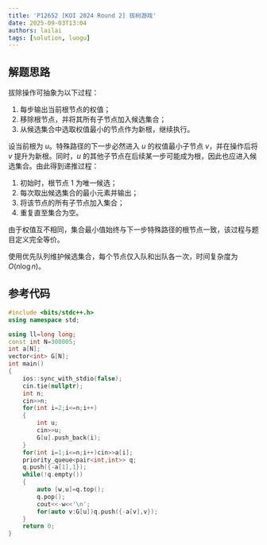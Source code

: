 ```yaml
---
title: 'P12652 [KOI 2024 Round 2] 拔树游戏'
date: 2025-09-03T13:04
authors: lailai
tags: [solution, luogu]
---
```


<Solution pid="P12652" aid="uxgwgr7n" />

<!-- truncate -->

## 解题思路

拔除操作可抽象为以下过程：

1. 每步输出当前根节点的权值；
2. 移除根节点，并将其所有子节点加入候选集合；
3. 从候选集合中选取权值最小的节点作为新根，继续执行。

设当前根为 $u$。特殊路径的下一步必然进入 $u$ 的权值最小子节点 $v$，并在操作后将 $v$ 提升为新根。同时，$u$ 的其他子节点在后续某一步可能成为根，因此也应进入候选集合。由此得到递推过程：

1. 初始时，根节点 $1$ 为唯一候选；
2. 每次取出候选集合的最小元素并输出；
3. 将该节点的所有子节点加入集合；
4. 重复直至集合为空。

由于权值互不相同，集合最小值始终与下一步特殊路径的根节点一致，该过程与题目定义完全等价。

使用优先队列维护候选集合，每个节点仅入队和出队各一次，时间复杂度为 $O(n\log n)$。

## 参考代码

```cpp
#include <bits/stdc++.h>
using namespace std;

using ll=long long;
const int N=300005;
int a[N];
vector<int> G[N];
int main()
{
	ios::sync_with_stdio(false);
	cin.tie(nullptr);
	int n;
	cin>>n;
	for(int i=2;i<=n;i++)
	{
		int u;
		cin>>u;
		G[u].push_back(i);
	}
	for(int i=1;i<=n;i++)cin>>a[i];
	priority_queue<pair<int,int>> q;
	q.push({-a[1],1});
	while(!q.empty())
	{
		auto [w,u]=q.top();
		q.pop();
		cout<<-w<<'\n';
		for(auto v:G[u])q.push({-a[v],v});
	}
	return 0;
}
```
